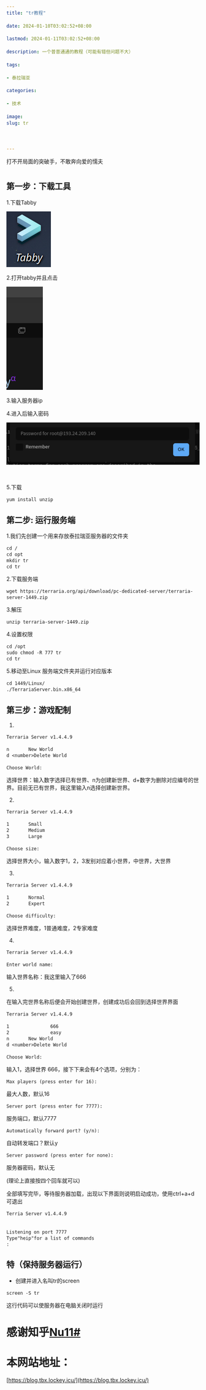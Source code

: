 ```yaml
---
title: "tr教程"

date: 2024-01-10T03:02:52+08:00

lastmod: 2024-01-11T03:02:52+08:00

description: 一个普普通通的教程（可能有错但问题不大）

tags:

- 泰拉瑞亚

categories:

- 技术

image: 
slug: tr



---
```


打不开局面的突破手，不敢奔向爱的懦夫

# 

## 第一步：下载工具

1.下载Tabby

![](A.png)

2.打开tabby并且点击

![](C.png)

3.输入服务器ip

4.进入后输入密码

![](B.png)

<br>

5.下载

```
yum install unzip
```

 

## 第二步: 运行服务端

1.我们先创建一个用来存放泰拉瑞亚服务器的文件夹

```
cd /
cd opt
mkdir tr
cd tr
```

2.下载服务端

```
wget https://terraria.org/api/download/pc-dedicated-server/terraria-server-1449.zip
```

3.解压

```text
unzip terraria-server-1449.zip
```

4.设置权限

```
cd /opt
sudo chmod -R 777 tr
cd tr
```

5.移动至Linux 服务端文件夹并运行对应版本

```
cd 1449/Linux/
./TerrariaServer.bin.x86_64
```

 

## 第三步：游戏配制

1.

```text
Terraria Server v1.4.4.9

n       New World
d <number>Delete World

Choose World: 
```

选择世界：输入数字选择已有世界、n为创建新世界、d+数字为删除对应编号的世界。目前无已有世界，我这里输入n选择创建新世界。

2.

```text
Terraria Server v1.4.4.9

1       Small
2       Medium
3       Large

Choose size: 
```

选择世界大小，输入数字1，2，3发别对应着小世界，中世界，大世界

3.

```text
Terraria Server v1.4.4.9

1       Normal
2       Expert

Choose difficulty: 
```

选择世界难度，1普通难度，2专家难度

4.

```text
Terraria Server v1.4.4.9

Enter world name: 
```

输入世界名称：我这里输入了666

5.

在输入完世界名称后便会开始创建世界，创建成功后会回到选择世界界面

```text
Terraria Server v1.4.4.9

1               666
2               easy
n       New World
d <number>Delete World

Choose World:
```

输入1，选择世界 666，接下下来会有4个选项，分别为：

```text
Max players (press enter for 16):
```

最大人数，默认16

```text
Server port (press enter for 7777):
```

服务端口，默认7777

```text
Automatically forward port? (y/n): 
```

自动转发端口？默认y

```text
Server password (press enter for none): 
```

服务器密码，默认无

(理论上直接按四个回车就可以)

全部填写完毕，等待服务器加载，出现以下界面则说明启动成功，使用ctrl+a+d可退出

```
Terria Server v1.4.4.9


Listening on port 7777
Type"heip"for a list of commands
:
```

## 特（保持服务器运行）

- 创建并进入名叫tr的screen

```text
screen -S tr
```

这行代码可以使服务器在电脑关闭时运行

# 感谢知乎[Nu11# ](https://www.zhihu.com/people/Elez)

# 本网站地址：

[https://blog.tbx.lockey.icu/](https://blog.tbx.lockey.icu/)

<br>
